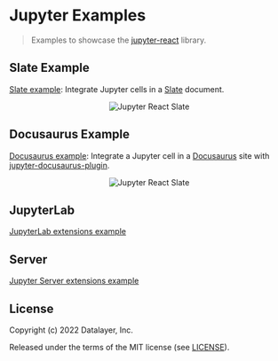
# Jupyter Examples

> Examples to showcase the [jupyter-react](https://github.com/datalayer/jupyter-react) library.

## Slate Example

[Slate example](./slate): Integrate Jupyter cells in a [Slate](https://www.slatejs.org) document.

<div align="center" style="text-align: center">
  <img alt="Jupyter React Slate" src="https://datalayer-jupyter-examples.s3.amazonaws.com/jupyter-react-slate.gif" />
</div>

## Docusaurus Example

[Docusaurus example](./docusaurus): Integrate a Jupyter cell in a [Docusaurus](https://docusaurus.io) site with [jupyter-docusaurus-plugin](https://github.com/datalayer/jupyter-docusaurus).

<div align="center" style="text-align: center">
  <img alt="Jupyter React Slate" src="https://datalayer-jupyter-examples.s3.amazonaws.com/jupyter-react-docusaurus.png" />
</div>

## JupyterLab

[JupyterLab extensions example](https://github.com/datalayer-examples/jupyter-examples/tree/main/jupyterlab-extensions)

## Server

[Jupyter Server extensions example](https://github.com/datalayer-examples/jupyter-examples/tree/main/jupyter-server-extensions)

## License

Copyright (c) 2022 Datalayer, Inc.

Released under the terms of the MIT license (see [LICENSE](./LICENSE)).
